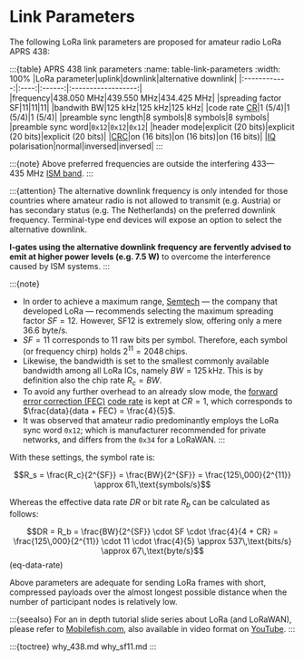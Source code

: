 # Link Parameters
The following LoRa link parameters are proposed for amateur radio LoRa APRS&nbsp;438:

:::{table} APRS 438 link parameters
:name: table-link-parameters
:width: 100%
|LoRa parameter|uplink|downlink|alternative downlink|
|:------------:|:----:|:------:|:------------------:|
|frequency|438.050&nbsp;MHz|439.550&nbsp;MHz|434.425&nbsp;MHz|
|spreading factor SF|11|11|11|
|bandwith BW|125&nbsp;kHz|125&nbsp;kHz|125&nbsp;kHz|
|code rate [CR](https://en.wikipedia.org/wiki/Code_rate)|1 (5/4)|1 (5/4)|1 (5/4)|
|preamble sync length|8&nbsp;symbols|8&nbsp;symbols|8&nbsp;symbols|
|preamble sync&nbsp;word|`0x12`|`0x12`|`0x12`|
|header mode|explicit (20&nbsp;bits)|explicit (20&nbsp;bits)|explicit (20&nbsp;bits)|
|[CRC](https://en.wikipedia.org/wiki/Cyclic_redundancy_check)|on (16&nbsp;bits)|on (16&nbsp;bits)|on (16&nbsp;bits)|
|[IQ](https://en.wikipedia.org/wiki/In-phase_and_quadrature_components) polarisation|normal|inversed|inversed|
:::

:::{note}
Above preferred frequencies are outside the interfering 433—435&nbsp;MHz [ISM band](https://en.wikipedia.org/wiki/ISM_radio_band).
:::

:::{attention}
The alternative downlink frequency is only intended for those countries where amateur radio is not allowed to transmit (e.g. Austria) or has secondary status (e.g. The Netherlands) on the preferred downlink frequency. Terminal-type end devices will expose an option to select the alternative downlink.

**I‑gates using the alternative downlink frequency are fervently advised to emit at higher power levels (e.g. 7.5&nbsp;W)** to overcome the interference caused by ISM systems.
:::

:::{note}
- In order to achieve a maximum range, [Semtech](https://en.wikipedia.org/wiki/Semtech) —&nbsp;the company that developed LoRa&nbsp;— recommends selecting the maximum spreading factor $SF = 12$. However, SF12 is extremely slow, offering only a mere 36.6&nbsp;byte/s.
- $SF = 11$ corresponds to 11&nbsp;raw bits per symbol. Therefore, each symbol (or frequency chirp) holds $2^{11} = 2048\,\text{chips}$.
- Likewise, the bandwidth is set to the smallest commonly available bandwidth among all LoRa ICs, namely $BW = 125\,\text{kHz}$. This is by definition also the chip rate $R_c = BW$.
- To avoid any further overhead to an already slow mode, the [forward error correction (FEC)](https://en.wikipedia.org/wiki/Error_correction_code#Forward_error_correction) [code rate](https://en.wikipedia.org/wiki/Code_rate) is kept at $CR = 1$, which corresponds to $\frac{data}{data + FEC} = \frac{4}{5}$.
- It was observed that amateur radio predominantly employs the LoRa sync word `0x12`; which is manufacturer recommended for private networks, and differs from the `0x34` for a LoRaWAN.
:::

With these settings, the symbol rate is:

$$R_s = \frac{R_c}{2^{SF}} = \frac{BW}{2^{SF}} = \frac{125\,000}{2^{11}} \approx 61\,\text{symbols/s}$$

Whereas the effective data rate $DR$ or bit rate $R_b$ can be calculated as follows:

$$DR = R_b =  \frac{BW}{2^{SF}} \cdot SF \cdot \frac{4}{4 + CR} = \frac{125\,000}{2^{11}} \cdot 11 \cdot \frac{4}{5} \approx 537\,\text{bits/s} \approx 67\,\text{byte/s}$$ (eq-data-rate)

Above parameters are adequate for sending LoRa frames with short, compressed payloads over the almost longest possible distance when the number of participant nodes is relatively low.

:::{seealso}
For an in depth tutorial slide series about LoRa (and LoRaWAN), please refer to [Mobilefish.com](https://www.mobilefish.com/developer/lorawan/lorawan_quickguide_tutorial.html), also available in video format on [YouTube](https://youtube.com/playlist?list=PLmL13yqb6OxdeOi97EvI8QeO8o-PqeQ0g).
:::

:::{toctree}
why_438.md
why_sf11.md
:::
